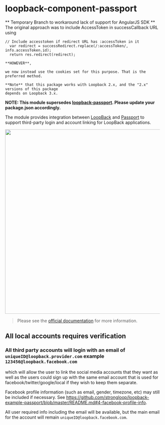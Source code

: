 # loopback-component-passport

** Temporary Branch to workaround lack of support for AngularJS SDK **
The original approach was to include AccessToken in successCallback URL using
```
// Include accesstoken if redirect URL has :accessToken in it
  var redirect = successRedirect.replace(/:accessToken/, info.accessToken.id);
  return res.redirect(redirect);

**HOWEVER**, 

we now instead use the cookies set for this purpose. That is the preferred method. 

**Note** that this package works with Loopback 2.x, and the "2.x" versions of this package
depends on Loopback 3.x. 

```


**NOTE: This module supersedes [loopback-passport](https://www.npmjs.org/package/loopback-passport). Please update your package.json accordingly.**

The module provides integration between [LoopBack](http://loopback.io) and
[Passport](http://passportjs.org) to support third-party login and account
linking for LoopBack applications.

<img src="./ids_and_credentials.png" width="600px" />

> Please see the [official documentation](http://docs.strongloop.com/pages/viewpage.action?pageId=3836277) for more information.

## All local accounts requires verification

### All third party accounts will login with an email of `uniqueID@loopback.provider.com` example `123456@loopback.facebook.com`

which will allow the user to link the social media accounts that they want as well as the users could sign up with the same email account that is used for facebook/twitter/google/local if they wish to keep them separate.

Facebook profile information (such as email, gender, timezone, etc) may still be included if necessary. See
https://github.com/strongloop/loopback-example-passport/blob/master/README.md#4-facebook-profile-info.

All user required info including the email will be available, but the main email for the account will remain `uniqueID@loopback.facebook.com`.

